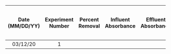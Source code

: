 |Date (MM/DD/YY)| Experiment Number | Percent Removal | Influent Absorbance | Effluent Absorbance | Sed Tank Influent HA (mg / L)  | Sed Tank Influent PACl (mg/L) |  Stock HA (g/L)| Stock PACl (g/L)  | Influent water flow rate (mL/s) | Effluent water flow rate (mL/s) | HA influent flow rate (mL/s) | PACl influent flow rate (mL/s) | Duration of experiment | 
|:---:|:---:|:---:|:---:|:---:|:---:|:---:|:---:|:---:|:---:|:---:|:---:|:---:|:---:|
|03/12/20|1 | | | |25 |2 |0.5 |0.5 | 0.4611|0.3967 |0.02534  |0.02534  | 0.02027 | |
